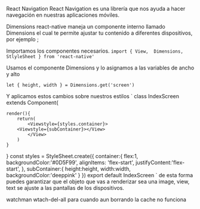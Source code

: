 React Navigation
React Navigation es una librería que nos ayuda a hacer navegación en nuestras aplicaciones móviles.



Dimensions
react-native maneja un componente interno llamado Dimensions el cual te permite ajustar tu contenido a diferentes dispositivos, por ejemplo ;

Importamos los componentes necesarios.
`import { View,  Dimensions,  StlyleSheet } from 'react-native'`

Usamos el componente Dimensions y lo asignamos a las variables de ancho y alto

`let { height, width } = Dimensions.get('screen')`

Y aplicamos estos cambios sobre nuestros estilos
`
class IndexScreen extends Component{

    render(){
        return(
            <Viewstyle={styles.container}>
		<Viewstyle={subContainer}></View>
            </View>
        )
    }
}
const styles = StyleSheet.create({
    container:{
        flex:1,
        backgroundColor:'#0D5F99',
        alignItems: 'flex-start',
        justifyContent:'flex-start',
   	 },
			subContainer:{
				height:height,
				width:width,
				backgroundColor:'deeppink'
		 }
})
export default IndexScreen
`
de esta forma puedes garantizar que el objeto que vas a renderizar sea una image, view, text se ajuste a las pantallas de los dispositivos.


watchman wtach-del-all para cuando aun borrando la cache no funciona
